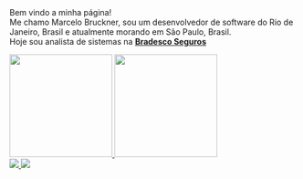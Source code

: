 <div align="left">
  Bem vindo a minha página!<br>
  Me chamo Marcelo Bruckner, sou um desenvolvedor de software do Rio de Janeiro, Brasil e atualmente morando em São Paulo, Brasil.<br>
  Hoje sou analista de sistemas na <b><a href="https://www.bradescoseguros.com.br/" target="_blank">Bradesco Seguros</a></b><p>
</div>
<div style="display: inline_block">
  
  <a href="https://github.com/marcelobruckner">
    <img height="180em" src="https://github-readme-stats.vercel.app/api?username=marcelobruckner&show_icons=true&locale=pt-BR"/>
  </a> 
  <a href="https://github.com/marcelobruckner">
    <img height="180em" src="https://github-readme-stats.vercel.app/api/top-langs/?username=marcelobruckner&layout=compact"/>
  </a>
</div>
  
<div> 
  <a href = "mailto:marcelobruckner@gmail.com" target="_blank">
      <img src="https://img.shields.io/badge/-Gmail-%23333?style=for-the-badge&logo=gmail&logoColor=white" target="_blank">
  </a>
  <a href="https://www.linkedin.com/in/marcelobruckner/" target="_blank">
    <img src="https://img.shields.io/badge/-LinkedIn-%230077B5?style=for-the-badge&logo=linkedin&logoColor=white" target="_blank">
  </a> 
</div>
